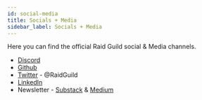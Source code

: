 ```yaml
---
id: social-media
title: Socials + Media
sidebar_label: Socials + Media
---
```


Here you can find the official Raid Guild social & Media channels.

-   [Discord](https://discord.gg/rGFpfQf)
-   [Github](https://github.com/raid-guild/)
-   [Twitter](https://twitter.com/RaidGuild) - @RaidGuild
-   [LinkedIn](https://www.linkedin.com/company/raid-guild/mycompany/)
-   Newsletter - [Substack](https://raidguild.substack.com/) & [Medium](https://medium.com/raid-guild)
